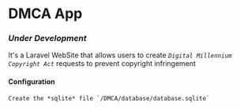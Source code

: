 # DMCA App

### *Under Development*

It's a Laravel WebSite that allows users to create *`Digital Millennium Copyright Act`* requests to prevent copyright infringement


#### Configuration
	
	Create the *sqlite* file `/DMCA/database/database.sqlite`
